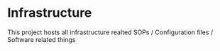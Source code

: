 # Infrastructure
This project hosts all infrastructure realted SOPs / Configuration files / Software related things
